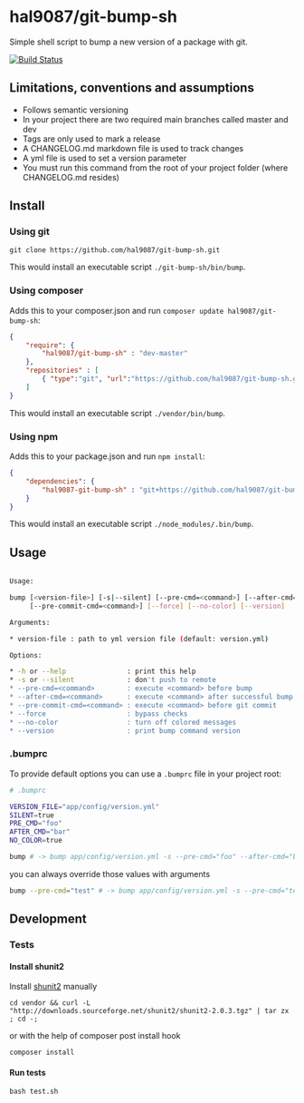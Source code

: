hal9087/git-bump-sh
==============================

Simple shell script to bump a new version of a package with git.

[![Build Status](https://travis-ci.org/hal9087/git-bump-sh.svg)](https://travis-ci.org/hal9087/git-bump-sh)

## Limitations, conventions and assumptions 

* Follows semantic versioning
* In your project there are two required main branches called master and dev
* Tags are only used to mark a release
* A CHANGELOG.md markdown file is used to track changes
* A yml file is used to set a version parameter
* You must run this command from the root of your project folder (where CHANGELOG.md resides)

## Install

### Using git

```
git clone https://github.com/hal9087/git-bump-sh.git 
```

This would install an executable script ```./git-bump-sh/bin/bump```.


### Using composer

Adds this to your composer.json and run ```composer update hal9087/git-bump-sh```:

```json
{
    "require": {
        "hal9087/git-bump-sh" : "dev-master"
    },
    "repositories" : [
        { "type":"git", "url":"https://github.com/hal9087/git-bump-sh.git" }
    ]
}
```

This would install an executable script ```./vendor/bin/bump```.

### Using npm

Adds this to your package.json and run ```npm install```:

```json
{
    "dependencies": {
        "hal9087-git-bump-sh" : "git+https://github.com/hal9087/git-bump-sh.git"
    }
}
```

This would install an executable script ```./node_modules/.bin/bump```.

## Usage

```bash

Usage:

bump [<version-file>] [-s|--silent] [--pre-cmd=<command>] [--after-cmd=<command>]
     [--pre-commit-cmd=<command>] [--force] [--no-color] [--version]

Arguments:

* version-file : path to yml version file (default: version.yml)

Options:

* -h or --help               : print this help
* -s or --silent             : don't push to remote
* --pre-cmd=<command>        : execute <command> before bump
* --after-cmd=<command>      : execute <command> after successful bump
* --pre-commit-cmd=<command> : execute <command> before git commit
* --force                    : bypass checks
* --no-color                 : turn off colored messages
* --version                  : print bump command version

```

### .bumprc

To provide default options you can use a ```.bumprc``` file in your project root:

```bash
# .bumprc

VERSION_FILE="app/config/version.yml"
SILENT=true
PRE_CMD="foo"
AFTER_CMD="bar"
NO_COLOR=true
```

```bash
bump # -> bump app/config/version.yml -s --pre-cmd="foo" --after-cmd="bar" --no-color
```

you can always override those values with arguments

```bash
bump --pre-cmd="test" # -> bump app/config/version.yml -s --pre-cmd="test" --after-cmd="bar" --no-color
```


## Development

### Tests

#### Install shunit2

Install [shunit2] manually 

```
cd vendor && curl -L "http://downloads.sourceforge.net/shunit2/shunit2-2.0.3.tgz" | tar zx ; cd -;
```

or with the help of composer post install hook

```
composer install
```

#### Run tests

```
bash test.sh
```

[shunit2]: https://code.google.com/p/shunit2/


